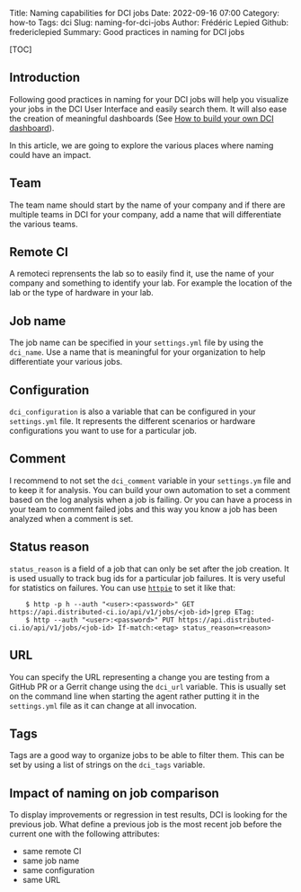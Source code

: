 Title: Naming capabilities for DCI jobs
Date: 2022-09-16 07:00
Category: how-to
Tags: dci
Slug: naming-for-dci-jobs
Author: Frédéric Lepied
Github: fredericlepied
Summary: Good practices in naming for DCI jobs

[TOC]

## Introduction

Following good practices in naming for your DCI jobs will help you visualize your jobs in the DCI User Interface and easily search them. It will also ease the creation of meaningful dashboards (See [How to build your own DCI dashboard](how-to-build-your-own-dci-dashboard.html)).

In this article, we are going to explore the various places where naming could have an impact.

## Team

The team name should start by the name of your company and if there are multiple teams in DCI for your company, add a name that will differentiate the various teams.

## Remote CI

A remoteci reprensents the lab so to easily find it, use the name of your company and something to identify your lab. For example the location of the lab or the type of hardware in your lab.

## Job name

The job name can be specified in your `settings.yml` file by using the `dci_name`. Use a name that is meaningful for your organization to help differentiate your various jobs.

## Configuration

`dci_configuration` is also a variable that can be configured in your `settings.yml` file. It represents the different scenarios or hardware configurations you want to use for a particular job.

## Comment

I recommend to not set the `dci_comment` variable in your `settings.ym` file and to keep it for analysis. You can build your own automation to set a comment based on the log analysis when a job is failing. Or you can have a process in your team to comment failed jobs and this way you know a job has been analyzed when a comment is set.

## Status reason

`status_reason` is a field of a job that can only be set after the job creation. It is used usually to track bug ids for a particular job failures. It is very useful for statistics on failures. You can use [`httpie`](https://httpie.io/) to set it like that:

        $ http -p h --auth "<user>:<password>" GET https://api.distributed-ci.io/api/v1/jobs/<job-id>|grep ETag:
        $ http --auth "<user>:<password>" PUT https://api.distributed-ci.io/api/v1/jobs/<job-id> If-match:<etag> status_reason=<reason>

## URL

You can specify the URL representing a change you are testing from a GitHub PR or a Gerrit change using the `dci_url` variable. This is usually set on the command line when starting the agent rather putting it in the `settings.yml` file as it can change at all invocation.

## Tags

Tags are a good way to organize jobs to be able to filter them. This can be set by using a list of strings on the `dci_tags` variable.

## Impact of naming on job comparison

To display improvements or regression in test results, DCI is looking for the previous job. What define a previous job is the most recent job before the current one with the following attributes:

* same remote CI
* same job name
* same configuration
* same URL
